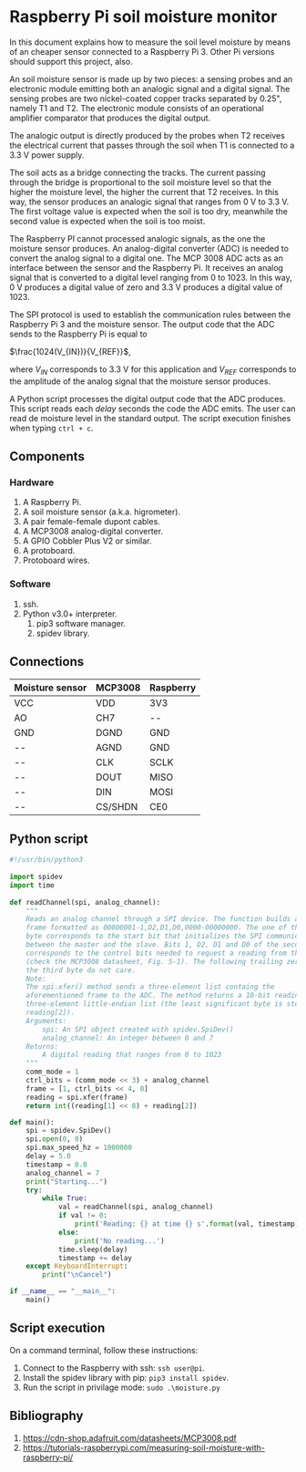 # Raspberry Pi soil moisture monitor

In this document explains how to measure the soil level moisture by means of an cheaper sensor connected to a Raspberry Pi 3. Other Pi versions should support this project, also. 

An  soil moisture sensor is made up by two pieces: a sensing probes and an electronic module emitting both an analogic signal and a digital signal. The sensing probes are two nickel-coated copper tracks separated by 0.25", namely T1 and T2. The electronic module consists of an operational amplifier comparator that produces the digital output. 

The analogic output is directly produced by the probes when T2 receives the electrical current that passes through the soil when T1 is connected to a 3.3 V power supply.

The soil acts as a bridge connecting the tracks. The current passing through the bridge is proportional to the soil moisture level so that the higher the moisture level, the higher the current that T2 receives. In this way, the sensor produces an analogic signal that ranges from 0 V to 3.3 V. The first voltage value is expected when the soil is too dry, meanwhile the second value is expected when the soil is too moist.

The Raspberry PI cannot processed analogic signals, as the one the moisture sensor produces. An analog-digital converter (ADC) is needed to convert the analog signal to a digital one. The MCP 3008 ADC acts as an interface between the sensor and the Raspberry Pi. It receives an analog signal that is converted to a digital level ranging from 0 to 1023. In this way, 0 V produces a digital value of zero and 3.3 V produces a digital value of 1023.

The SPI protocol is used to establish the communication rules between the Raspberry Pi 3 and the moisture sensor. The output code that the ADC sends to the Raspberry Pi is equal to

$\frac{1024(V_{IN})}{V_{REF}}$,

where $V_{IN}$ corresponds to 3.3 V for this application and $V_{REF}$ corresponds to the amplitude of the analog signal that the moisture sensor produces.

A Python script processes the digital output code that the ADC produces. This script reads each *delay* seconds the code the ADC emits. The user can read de moisture level in the standard output. The script execution finishes when typing `ctrl + c`.

## Components

### Hardware

1. A Raspberry Pi.
2. A soil moisture sensor (a.k.a. higrometer).
3. A pair female-female dupont cables.
4. A MCP3008 analog-digital converter.
5. A GPIO Cobbler Plus V2 or similar.
6. A protoboard.
7. Protoboard wires.

### Software

1. ssh.
2. Python v3.0+ interpreter.
   1. pip3 software manager.
   2. spidev library.

## Connections

Moisture sensor  | MCP3008       | Raspberry
---------------  | ------------- | -------------
VCC              | VDD           | 3V3
AO               | CH7           | --
GND              | DGND          | GND
--               | AGND          | GND
--               | CLK           | SCLK
--               | DOUT          | MISO
--               | DIN           | MOSI
--               | CS/SHDN       | CE0

## Python script

```Python
#!/usr/bin/python3
 
import spidev
import time
 
def readChannel(spi, analog_channel):
    """
    Reads an analog channel through a SPI device. The function builds a 3-byte 
    frame formatted as 00000001-1,D2,D1,D0,0000-00000000. The one of the first
    byte corresponds to the start bit that initializes the SPI communication 
    between the master and the slave. Bits 1, D2, D1 and D0 of the second byte 
    corresponds to the control bits needed to request a reading from the ADC 
    (check the MCP3008 datasheet, Fig. 5-1). The following trailing zeros of 
    the third byte do not care.
    Note:
    The spi.xfer() method sends a three-element list containg the 
    aforementioned frame to the ADC. The method returns a 10-bit reading in a 
    three-element little-endian list (the least significant byte is stored in 
    reading[2]).
    Arguments:
        spi: An SPI object created with spidev.SpiDev()
        analog_channel: An integer between 0 and 7
    Returns:
        A digital reading that ranges from 0 to 1023
    """
    comm_mode = 1
    ctrl_bits = (comm_mode << 3) + analog_channel
    frame = [1, ctrl_bits << 4, 0]
    reading = spi.xfer(frame)
    return int((reading[1] << 8) + reading[2])

def main():
    spi = spidev.SpiDev()
    spi.open(0, 0)
    spi.max_speed_hz = 1000000
    delay = 5.0
    timestamp = 0.0
    analog_channel = 7
    print("Starting...")
    try:
        while True:
            val = readChannel(spi, analog_channel)
            if val != 0:
                print('Reading: {} at time {} s'.format(val, timestamp))
            else:
                print('No reading...')
            time.sleep(delay)
            timestamp += delay
    except KeyboardInterrupt:
        print("\nCancel")

if __name__ == "__main__":
    main()
```

## Script execution

On a command terminal, follow these instructions:

1. Connect to the Raspberry with ssh: `ssh user@pi`.
2. Install the spidev library with pip: `pip3 install spidev`.
3. Run the script in privilage mode: `sudo .\moisture.py`

## Bibliography

1. https://cdn-shop.adafruit.com/datasheets/MCP3008.pdf
2. https://tutorials-raspberrypi.com/measuring-soil-moisture-with-raspberry-pi/